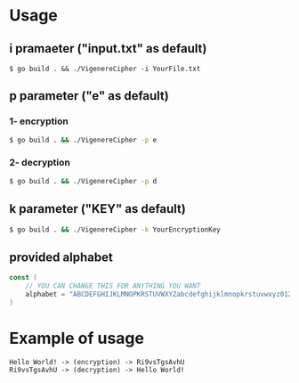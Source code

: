 # Usage

## i pramaeter ("input.txt" as default)

```
$ go build . && ./VigenereCipher -i YourFile.txt
```

## p parameter ("e" as default)

### 1- encryption

```bash
$ go build . && ./VigenereCipher -p e
```

### 2- decryption

```bash
$ go build . && ./VigenereCipher -p d
```

## k parameter ("KEY" as default)

```bash
$ go build . && ./VigenereCipher -k YourEncryptionKey
```

## provided alphabet

```go
const (
    // YOU CAN CHANGE THIS FOR ANYTHING YOU WANT
	alphabet = "ABCDEFGHIJKLMNOPKRSTUVWXYZabcdefghijklmnopkrstuvwxyz0123456789 !?.,"
)
```

# Example of usage

```
Hello World! -> (encryption) -> Ri9vsTgsAvhU
Ri9vsTgsAvhU -> (decryption) -> Hello World!
```
